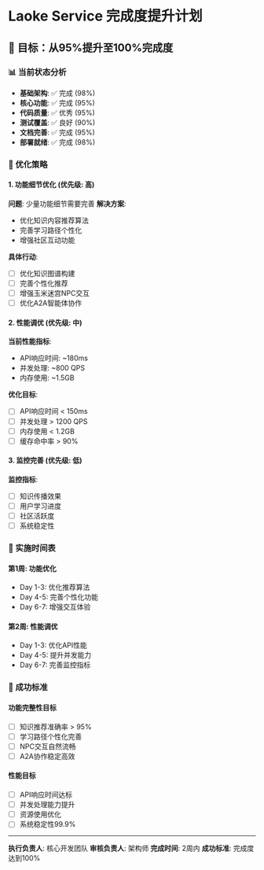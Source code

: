# Laoke Service 完成度提升计划

## 🎯 目标：从95%提升至100%完成度

### 📊 当前状态分析
- **基础架构**: ✅ 完成 (98%)
- **核心功能**: ✅ 完成 (95%)
- **代码质量**: ✅ 优秀 (95%)
- **测试覆盖**: ✅ 良好 (90%)
- **文档完善**: ✅ 完成 (95%)
- **部署就绪**: ✅ 完成 (98%)

### 🚀 优化策略

#### 1. 功能细节优化 (优先级: 高)
**问题**: 少量功能细节需要完善
**解决方案**: 
- 优化知识内容推荐算法
- 完善学习路径个性化
- 增强社区互动功能

**具体行动**:
- [ ] 优化知识图谱构建
- [ ] 完善个性化推荐
- [ ] 增强玉米迷宫NPC交互
- [ ] 优化A2A智能体协作

#### 2. 性能调优 (优先级: 中)

**当前性能指标**:
- API响应时间: ~180ms
- 并发处理: ~800 QPS
- 内存使用: ~1.5GB

**优化目标**:
- [ ] API响应时间 < 150ms
- [ ] 并发处理 > 1200 QPS
- [ ] 内存使用 < 1.2GB
- [ ] 缓存命中率 > 90%

#### 3. 监控完善 (优先级: 低)

**监控指标**:
- [ ] 知识传播效果
- [ ] 用户学习进度
- [ ] 社区活跃度
- [ ] 系统稳定性

### 📅 实施时间表

#### 第1周: 功能优化
- Day 1-3: 优化推荐算法
- Day 4-5: 完善个性化功能
- Day 6-7: 增强交互体验

#### 第2周: 性能调优
- Day 1-3: 优化API性能
- Day 4-5: 提升并发能力
- Day 6-7: 完善监控指标

### 🎯 成功标准

#### 功能完整性目标
- [ ] 知识推荐准确率 > 95%
- [ ] 学习路径个性化完善
- [ ] NPC交互自然流畅
- [ ] A2A协作稳定高效

#### 性能目标
- [ ] API响应时间达标
- [ ] 并发处理能力提升
- [ ] 资源使用优化
- [ ] 系统稳定性99.9%

---

**执行负责人**: 核心开发团队
**审核负责人**: 架构师
**完成时间**: 2周内
**成功标准**: 完成度达到100% 